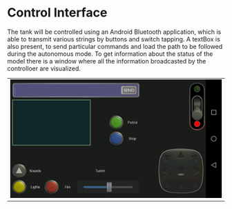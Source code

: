 # Control Interface

The tank will be controlled using an Android Bluetooth application, which is able to transmit various strings by buttons and switch tapping.
A textBox is also present, to send particular commands and load the path to be followed during the autonomous mode.
To get information about the status of the model there is a window where all the information broadcasted by the controlloer are visualized.

||
|:--:|
|<img src="https://github.com/dadit97/Razorback-Project/blob/master/Images/Control_Interface.png" width="1000">|